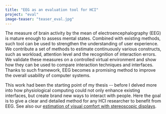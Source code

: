 ```yaml
---
title: "EEG as an evaluation tool for HCI"
project: "eval"
image-teaser: "teaser_eval.jpg"
---
```


The measure of brain activity by the mean of electroencephalography (EEG) is mature enough to assess mental states. Combined with existing methods, such tool can be used to strengthen the understanding of user experience. We contribute a set of methods to estimate continuously various constructs, such as workload, attention level and the recognition of interaction errors. We validate these measures on a controlled virtual environment and show how they can be used to compare interaction techniques and interfaces. Thanks to such framework, EEG becomes a promising method to improve the overall usability of computer systems.

This work had been the starting point of my thesis -- before I delved more into how physiological computing could not only enhance existing interfaces, but create brand new ways to interact with people. Here the goal is to give a clear and detailed method for any HCI researcher to benefit from EEG. See also our [estimation of visual comfort with stereoscopic displays](http://phd.jfrey.info/projects/stereo/).


